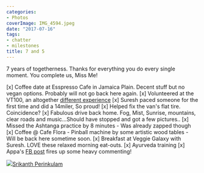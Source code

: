 ```yaml
---
categories:
- Photos
coverImage: IMG_4594.jpeg
date: "2017-07-16"
tags:
- chatter
- milestones
title: 7 and 5
---
```


7 years of togetherness. Thanks for everything you do every single moment. You complete us, Miss Me!

\[x\] Coffee date at Esspresso Cafe in Jamaica Plain. Decent stuff but no vegan options. Probably will not go back here again. \[x\] Volunteered at the VT100, an altogether [different experience](https://srikanthperinkulam.com/2017/07/16/vt100-finish/) \[x\] Suresh paced someone for the first time and did a 14miler, So proud! \[x\] Helped fix the van's flat tire. Coincidence? \[x\] Fabulous drive back home. Fog, Mist, Sunrise, mountains, clear roads and music...Should have stopped and got a few pictures.. \[x\] Missed the Ashtanga practice by 8 minutes - Was already zapped though \[x\] Coffee @ Cafe Flora - Pinball machine by some artistic wood tables - Will be back here sometime soon. \[x\] Breakfast at Veggie Galaxy with Suresh. LOVE these relaxed morning eat-outs. \[x\] Ayurveda training \[x\] Appa's [FB post](https://www.facebook.com/sperinkulam/posts/1818546468162703) fires up some heavy commenting!

![](images/cropped-cropped-SP01-550afdebv1_site_icon.png)[Srikanth Perinkulam](https://srikanthperinkulam.com)
